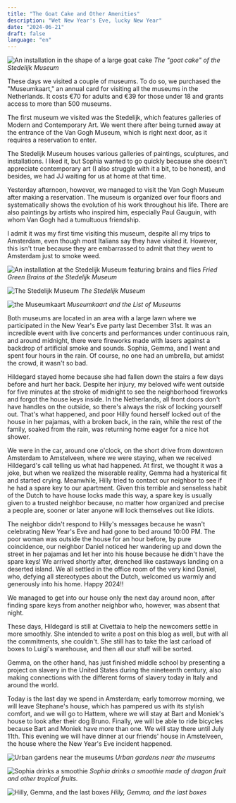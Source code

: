 ```yaml
---
title: "The Goat Cake and Other Amenities"
description: "Wet New Year's Eve, lucky New Year"
date: "2024-06-21"
draft: false
language: "en"
---
```


![An installation in the shape of a large goat cake](../../../../assets/images/post-10/pic-1-2.jpg)
_The "goat cake" of the Stedelijk Museum_

These days we visited a couple of museums. To do so, we purchased the "Museumkaart," an annual card for visiting all the museums in the Netherlands. It costs €70 for adults and €39 for those under 18 and grants access to more than 500 museums.

The first museum we visited was the Stedelijk, which features galleries of Modern and Contemporary Art. We went there after being turned away at the entrance of the Van Gogh Museum, which is right next door, as it requires a reservation to enter.

The Stedelijk Museum houses various galleries of paintings, sculptures, and installations. I liked it, but Sophia wanted to go quickly because she doesn't appreciate contemporary art (I also struggle with it a bit, to be honest), and besides, we had JJ waiting for us at home at that time.

Yesterday afternoon, however, we managed to visit the Van Gogh Museum after making a reservation. The museum is organized over four floors and systematically shows the evolution of his work throughout his life. There are also paintings by artists who inspired him, especially Paul Gauguin, with whom Van Gogh had a tumultuous friendship.

I admit it was my first time visiting this museum, despite all my trips to Amsterdam, even though most Italians say they have visited it. However, this isn't true because they are embarrassed to admit that they went to Amsterdam just to smoke weed.

![An installation at the Stedelijk Museum featuring brains and flies](../../../../assets/images/post-10/pic1-1.jpg)
_Fried Green Brains at the Stedelijk Museum_

![The Stedelijk Museum](../../../../assets/images/post-10/pic-1.jpg)
_The Stedelijk Museum_

![the Museumkaart](../../../../assets/images/post-10/pic-2.jpg)
_Museumkaart and the List of Museums_

Both museums are located in an area with a large lawn where we participated in the New Year's Eve party last December 31st. It was an incredible event with live concerts and performances under continuous rain, and around midnight, there were fireworks made with lasers against a backdrop of artificial smoke and sounds. Sophia, Gemma, and I went and spent four hours in the rain. Of course, no one had an umbrella, but amidst the crowd, it wasn't so bad.

Hildegard stayed home because she had fallen down the stairs a few days before and hurt her back. Despite her injury, my beloved wife went outside for five minutes at the stroke of midnight to see the neighborhood fireworks and forgot the house keys inside. In the Netherlands, all front doors don't have handles on the outside, so there's always the risk of locking yourself out. That's what happened, and poor Hilly found herself locked out of the house in her pajamas, with a broken back, in the rain, while the rest of the family, soaked from the rain, was returning home eager for a nice hot shower.

We were in the car, around one o'clock, on the short drive from downtown Amsterdam to Amstelveen, where we were staying, when we received Hildegard's call telling us what had happened. At first, we thought it was a joke, but when we realized the miserable reality, Gemma had a hysterical fit and started crying. Meanwhile, Hilly tried to contact our neighbor to see if he had a spare key to our apartment. Given this terrible and senseless habit of the Dutch to have house locks made this way, a spare key is usually given to a trusted neighbor because, no matter how organized and precise a people are, sooner or later anyone will lock themselves out like idiots.

The neighbor didn't respond to Hilly's messages because he wasn't celebrating New Year's Eve and had gone to bed around 10:00 PM. The poor woman was outside the house for an hour before, by pure coincidence, our neighbor Daniel noticed her wandering up and down the street in her pajamas and let her into his house because he didn't have the spare keys! We arrived shortly after, drenched like castaways landing on a deserted island. We all settled in the office room of the very kind Daniel, who, defying all stereotypes about the Dutch, welcomed us warmly and generously into his home. Happy 2024!!

We managed to get into our house only the next day around noon, after finding spare keys from another neighbor who, however, was absent that night.

These days, Hildegard is still at Civettaia to help the newcomers settle in more smoothly. She intended to write a post on this blog as well, but with all the commitments, she couldn't. She still has to take the last carload of boxes to Luigi's warehouse, and then all our stuff will be sorted.

Gemma, on the other hand, has just finished middle school by presenting a project on slavery in the United States during the nineteenth century, also making connections with the different forms of slavery today in Italy and around the world.

Today is the last day we spend in Amsterdam; early tomorrow morning, we will leave Stephane's house, which has pampered us with its stylish comfort, and we will go to Hattem, where we will stay at Bart and Moniek's house to look after their dog Bruno. Finally, we will be able to ride bicycles because Bart and Moniek have more than one. We will stay there until July 11th. This evening we will have dinner at our friends' house in Amstelveen, the house where the New Year's Eve incident happened.

![Urban gardens near the museums](../../../../assets/images/post-10/pic-3.jpg)
_Urban gardens near the museums_

![Sophia drinks a smoothie](../../../../assets/images/post-10/pic-4.jpg)
_Sophia drinks a smoothie made of dragon fruit and other tropical fruits._

![Hilly, Gemma, and the last boxes](../../../../assets/images/post-10/pic-5.jpg)
_Hilly, Gemma, and the last boxes_
